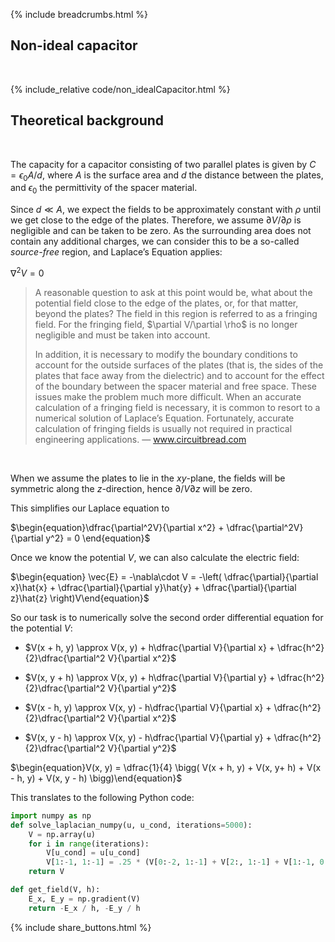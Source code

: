 {% include breadcrumbs.html %}

## Non-ideal capacitor
<div class="header_line"><br/></div>

{% include_relative code/non_idealCapacitor.html %}

<p style="clear: both;"></p>

## Theoretical background
<div class="header_line"><br/></div>

The capacity for a capacitor consisting of two parallel plates is given by $C = \epsilon_0A/d$,
where $A$ is the surface area and $d$ the distance between the plates, and $\epsilon_0$ the permittivity
of the spacer material. 

Since $d \ll A$, we expect the fields 
to be approximately constant with $\rho$ until we get close to the edge of the plates. 
Therefore, we assume $\partial V/\partial\rho$ is negligible and can be taken to be zero. 
As the surrounding area does not contain any additional charges, we can consider this
to be a so-called <em>source-free</em> region, and Laplace’s Equation applies:

$\begin{equation}\nabla^2V=0\end{equation}$

<blockquote>
A reasonable question to ask at this point would be, what about the potential field close to the edge 
of the plates, or, for that matter, beyond the plates? The field in this region is referred to as a 
fringing field. For the fringing field, $\partial V/\partial \rho$ is no longer negligible and must 
be taken into account. 

In addition, it is necessary to modify the boundary conditions to account for the outside 
surfaces of the plates (that is, the sides of the plates that face away from the dielectric) 
and to account for the effect of the boundary between the spacer material and free space. 
These issues make the problem much more difficult. 
When an accurate calculation of a fringing field is necessary, it is common to resort 
to a numerical solution of Laplace’s Equation. Fortunately, accurate calculation of 
fringing fields is usually not required in practical engineering applications. &mdash; 
<a href="https://www.circuitbread.com/textbooks/electromagnetics-i/electrostatics/potential-field-within-a-parallel-plate-capacitor">www.circuitbread.com</a>
</blockquote><br/>

When we assume the plates to lie in the $xy$-plane, the  fields will be symmetric along the $z$-direction, 
hence $\partial/V\partial z$ will be zero.

This simplifies our Laplace equation to

$\begin{equation}\dfrac{\partial^2V}{\partial x^2} + \dfrac{\partial^2V}{\partial y^2} = 0 \end{equation}$

Once we know the potential $V$, we can also calculate the electric field:

$\begin{equation} \vec{E} = -\nabla\cdot V = -\left( \dfrac{\partial}{\partial x}\hat{x} + \dfrac{\partial}{\partial y}\hat{y} + \dfrac{\partial}{\partial z}\hat{z} \right)V\end{equation}$

So our task is to numerically solve the second order differential equation for the potential $V$:

- $V(x + h, y) \approx V(x, y) + h\dfrac{\partial V}{\partial x} + \dfrac{h^2}{2}\dfrac{\partial^2 V}{\partial x^2}$

- $V(x, y + h) \approx V(x, y) + h\dfrac{\partial V}{\partial y} + \dfrac{h^2}{2}\dfrac{\partial^2 V}{\partial y^2}$

- $V(x - h, y) \approx V(x, y) - h\dfrac{\partial V}{\partial x} + \dfrac{h^2}{2}\dfrac{\partial^2 V}{\partial x^2}$

- $V(x, y - h) \approx V(x, y) - h\dfrac{\partial V}{\partial y} + \dfrac{h^2}{2}\dfrac{\partial^2 V}{\partial y^2}$

$\begin{equation}V(x, y) = \dfrac{1}{4} \bigg( V(x + h, y) + V(x, y+ h) + V(x - h, y) + V(x, y - h) \bigg)\end{equation}$

This translates to the following Python code:

```python
import numpy as np
def solve_laplacian_numpy(u, u_cond, iterations=5000):
    V = np.array(u)
    for i in range(iterations):
        V[u_cond] = u[u_cond]
        V[1:-1, 1:-1] = .25 * (V[0:-2, 1:-1] + V[2:, 1:-1] + V[1:-1, 0:-2] + V[1:-1, 2:])
    return V

def get_field(V, h):
    E_x, E_y = np.gradient(V)
    return -E_x / h, -E_y / h
```

<p style="clear: both;"></p>

{% include share_buttons.html %}


